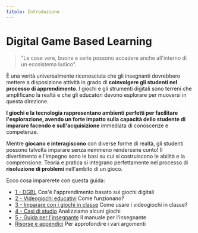 ```yaml
---
titolo: Introduzione
---
```

# Digital Game Based Learning

> "Le cose vere, buone e serie possono accadere anche all'interno di un ecosistema ludico".

È una verità universalmente riconosciuta che gli insegnanti dovrebbero mettere a disposizione attività in grado di **coinvolgere gli studenti nel processo di apprendimento**. I giochi e gli strumenti digitali sono terreni che amplificano la realtà e che gli educatori devono esplorare per muoversi in questa direzione.

**I **giochi e la tecnologia** rappresentano ambienti perfetti per facilitare l'esplorazione, avendo un forte impatto sulla capacità dello studente di imparare facendo e sull'acquisizione** immediata di conoscenze e competenze.

Mentre **giocano e interagiscono** con diverse forme di realtà, gli studenti possono talvolta imparare senza nemmeno rendersene conto! Il divertimento e l'impegno sono le basi su cui si costruiscono le abilità e la comprensione. Teoria e pratica si integrano perfettamente nel processo di **risoluzione di problemi** nell'ambito di un gioco.

Ecco cosa imparerete con questa guida:

- [1 - DGBL](10_dgbl.md)
  Cos'è l'apprendimento basato sui giochi digitali
- [2 - Videogiochi educativi](20_educational_videogames.md)
  Come funzionano?
- [3 - Imparare con i giochi in classe](30_learning.md)
  Come usare i videogiochi in classe?
- [4 - Casi di studio](40_case_studies.md)
  Analizziamo alcuni giochi
- [5 - Guida per l'insegnante](50_teacher_guide.md)
  Il manuale per l'insegnante
- [Risorse e appendici](90_resources.md)
  Per approfondire i vari argomenti
